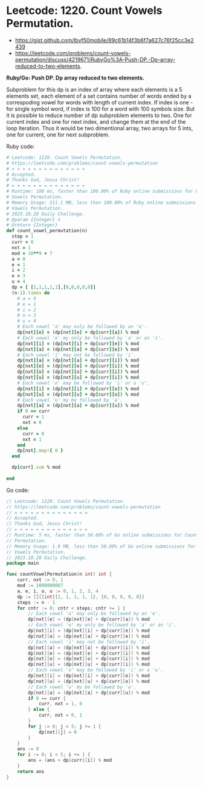 # Leetcode: 1220. Count Vowels Permutation. 

- https://gist.github.com/lbvf50mobile/89c61b14f3b6f7a627c76f25cc3e2439
- https://leetcode.com/problems/count-vowels-permutation/discuss/4219671/RubyGo%3A-Push-DP.-Dp-array-reduced-to-two-elements.

**Ruby/Go: Push DP. Dp array reduced to two elements.**

Subproblem for this dp is an index of array where each elements is a 5 elements
set, each element of a set contains number of words ended by a correspoding
vowel for words with length of current index. If index is one - for single
symbol word, if index is 100 for a word with 100 symbols size. But it is
possible to reduce number of dp subproblem elements to two. One for current
index and one for next index, and change them at the end of the loop iteration.
Thus it would be two dimentional array, two arrays for 5 ints, one for current,
one for next subproblem.

Ruby code:
```Ruby
# Leetcode: 1220. Count Vowels Permutation. 
# https://leetcode.com/problems/count-vowels-permutation
# = = = = = = = = = = = = = =
# Accepted.
# Thanks God, Jesus Christ!
# = = = = = = = = = = = = = =
# Runtime: 188 ms, faster than 100.00% of Ruby online submissions for Count
# Vowels Permutation.
# Memory Usage: 211.1 MB, less than 100.00% of Ruby online submissions for Count
# Vowels Permutation.
# 2023.10.28 Daily Challenge.
# @param {Integer} n
# @return {Integer}
def count_vowel_permutation(n)
  step = 1
  curr = 0
  nxt = 1
  mod = 10**9 + 7
  a = 0
  e = 1
  i = 2
  o = 3
  u = 4
  dp = [ [1,1,1,1,1],[0,0,0,0,0]]
  (n-1).times do 
    # a = 0
    # e = 1
    # i = 2
    # o = 3
    # u = 4
    # Each vowel 'a' may only be followed by an 'e'.
    dp[nxt][e] = (dp[nxt][e] + dp[curr][a]) % mod
    # Each vowel 'e' my only be followed by 'a' or an 'i'.
    dp[nxt][i] = (dp[nxt][i] + dp[curr][e]) % mod
    dp[nxt][a] = (dp[nxt][a] + dp[curr][e]) % mod
    # Each vowel 'i' may not be followed by 'i'.
    dp[nxt][a] = (dp[nxt][a] + dp[curr][i]) % mod
    dp[nxt][e] = (dp[nxt][e] + dp[curr][i]) % mod
    dp[nxt][o] = (dp[nxt][o] + dp[curr][i]) % mod
    dp[nxt][u] = (dp[nxt][u] + dp[curr][i]) % mod
    # Each vowel 'o' may be followed by 'i' or a 'u'.
    dp[nxt][i] = (dp[nxt][i] + dp[curr][o]) % mod
    dp[nxt][u] = (dp[nxt][u] + dp[curr][o]) % mod
    # Each vowel 'u' my be followed by 'a'.
    dp[nxt][a] = (dp[nxt][a] + dp[curr][u]) % mod
    if 0 == curr
      curr = 1
      nxt = 0
    else
      curr = 0
      nxt = 1
    end
    dp[nxt].map!{ 0 }
  end

  dp[curr].sum % mod
    
end
```
Go code:
```Go
// Leetcode: 1220. Count Vowels Permutation.
// https://leetcode.com/problems/count-vowels-permutation
// = = = = = = = = = = = = = =
// Accepted.
// Thanks God, Jesus Christ!
// = = = = = = = = = = = = = =
// Runtime: 5 ms, faster than 50.00% of Go online submissions for Count Vowels
// Permutation.
// Memory Usage: 1.9 MB, less than 50.00% of Go online submissions for Count
// Vowels Permutation.
// 2023.10.28 Daily Challenge.
package main

func countVowelPermutation(n int) int {
	curr, nxt := 0, 1
	mod := 1000000007
	a, e, i, o, u := 0, 1, 2, 3, 4
	dp := [][]int{{1, 1, 1, 1, 1}, {0, 0, 0, 0, 0}}
	steps := n - 1
	for cntr := 0; cntr < steps; cntr += 1 {
		// Each vowel 'a' may only be followed by an 'e'.
		dp[nxt][e] = (dp[nxt][e] + dp[curr][a]) % mod
		// Each vowel 'e' my only be followed by 'a' or an 'i'.
		dp[nxt][i] = (dp[nxt][i] + dp[curr][e]) % mod
		dp[nxt][a] = (dp[nxt][a] + dp[curr][e]) % mod
		// Each vowel 'i' may not be followed by 'i'.
		dp[nxt][a] = (dp[nxt][a] + dp[curr][i]) % mod
		dp[nxt][e] = (dp[nxt][e] + dp[curr][i]) % mod
		dp[nxt][o] = (dp[nxt][o] + dp[curr][i]) % mod
		dp[nxt][u] = (dp[nxt][u] + dp[curr][i]) % mod
		// Each vowel 'o' may be followed by 'i' or a 'u'.
		dp[nxt][i] = (dp[nxt][i] + dp[curr][o]) % mod
		dp[nxt][u] = (dp[nxt][u] + dp[curr][o]) % mod
		// Each vowel 'u' my be followed by 'a'.
		dp[nxt][a] = (dp[nxt][a] + dp[curr][u]) % mod
		if 0 == curr {
			curr, nxt = 1, 0
		} else {
			curr, nxt = 0, 1
		}
		for j := 0; j < 5; j += 1 {
			dp[nxt][j] = 0
		}
	}
	ans := 0
	for i := 0; i < 5; i += 1 {
		ans = (ans + dp[curr][i]) % mod
	}
	return ans
}
```
